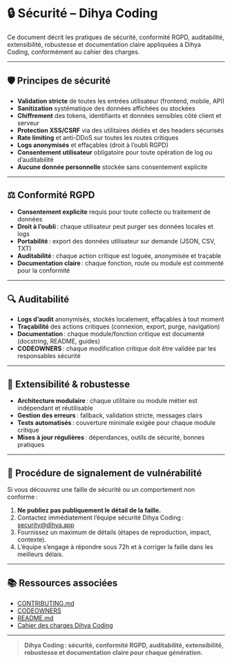 # 🔒 Sécurité – Dihya Coding

Ce document décrit les pratiques de sécurité, conformité RGPD, auditabilité, extensibilité, robustesse et documentation claire appliquées à Dihya Coding, conformément au cahier des charges.

---

## 🛡️ Principes de sécurité

- **Validation stricte** de toutes les entrées utilisateur (frontend, mobile, API)
- **Sanitization** systématique des données affichées ou stockées
- **Chiffrement** des tokens, identifiants et données sensibles côté client et serveur
- **Protection XSS/CSRF** via des utilitaires dédiés et des headers sécurisés
- **Rate limiting** et anti-DDoS sur toutes les routes critiques
- **Logs anonymisés** et effaçables (droit à l’oubli RGPD)
- **Consentement utilisateur** obligatoire pour toute opération de log ou d’auditabilité
- **Aucune donnée personnelle** stockée sans consentement explicite

---

## ⚖️ Conformité RGPD

- **Consentement explicite** requis pour toute collecte ou traitement de données
- **Droit à l’oubli** : chaque utilisateur peut purger ses données locales et logs
- **Portabilité** : export des données utilisateur sur demande (JSON, CSV, TXT)
- **Auditabilité** : chaque action critique est loguée, anonymisée et traçable
- **Documentation claire** : chaque fonction, route ou module est commenté pour la conformité

---

## 🔍 Auditabilité

- **Logs d’audit** anonymisés, stockés localement, effaçables à tout moment
- **Traçabilité** des actions critiques (connexion, export, purge, navigation)
- **Documentation** : chaque module/fonction critique est documenté (docstring, README, guides)
- **CODEOWNERS** : chaque modification critique doit être validée par les responsables sécurité

---

## 🧩 Extensibilité & robustesse

- **Architecture modulaire** : chaque utilitaire ou module métier est indépendant et réutilisable
- **Gestion des erreurs** : fallback, validation stricte, messages clairs
- **Tests automatisés** : couverture minimale exigée pour chaque module critique
- **Mises à jour régulières** : dépendances, outils de sécurité, bonnes pratiques

---

## 🚨 Procédure de signalement de vulnérabilité

Si vous découvrez une faille de sécurité ou un comportement non conforme :

1. **Ne publiez pas publiquement le détail de la faille.**
2. Contactez immédiatement l’équipe sécurité Dihya Coding :  
   [security@dihya.app](mailto:security@dihya.app)
3. Fournissez un maximum de détails (étapes de reproduction, impact, contexte).
4. L’équipe s’engage à répondre sous 72h et à corriger la faille dans les meilleurs délais.

---

## 📚 Ressources associées

- [CONTRIBUTING.md](./CONTRIBUTING.md)
- [CODEOWNERS](./CODEOWNERS)
- [README.md](./README.md)
- [Cahier des charges Dihya Coding](./docs/user_guide/README.md)

---

> **Dihya Coding : sécurité, conformité RGPD, auditabilité, extensibilité, robustesse et documentation claire pour chaque génération.**